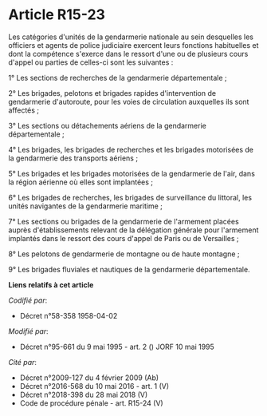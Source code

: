 # Article R15-23

Les catégories d'unités de la gendarmerie nationale au sein desquelles les officiers et agents de police judiciaire exercent
leurs fonctions habituelles et dont la compétence s'exerce dans le ressort d'une ou de plusieurs cours d'appel ou parties de
celles-ci sont les suivantes :

1° Les sections de recherches de la gendarmerie départementale ;

2° Les brigades, pelotons et brigades rapides d'intervention de gendarmerie d'autoroute, pour les voies de circulation
auxquelles ils sont affectés ;

3° Les sections ou détachements aériens de la gendarmerie départementale ;

4° Les brigades, les brigades de recherches et les brigades motorisées de la gendarmerie des transports aériens ;

5° Les brigades et les brigades motorisées de la gendarmerie de l'air, dans la région aérienne où elles sont implantées ;

6° Les brigades de recherches, les brigades de surveillance du littoral, les unités navigantes de la gendarmerie maritime ;

7° Les sections ou brigades de la gendarmerie de l'armement placées auprès d'établissements relevant de la délégation
générale pour l'armement implantés dans le ressort des cours d'appel de Paris ou de Versailles ;

8° Les pelotons de gendarmerie de montagne ou de haute montagne ;

9° Les brigades fluviales et nautiques de la gendarmerie départementale.

**Liens relatifs à cet article**

_Codifié par_:

  - Décret n°58-358 1958-04-02

_Modifié par_:

  - Décret n°95-661 du 9 mai 1995 - art. 2 () JORF 10 mai 1995

_Cité par_:

  - Décret n°2009-127 du 4 février 2009 (Ab)
  - Décret n°2016-568 du 10 mai 2016 - art. 1 (V)
  - Décret n°2018-398 du 28 mai 2018 (V)
  - Code de procédure pénale - art. R15-24 (V)
